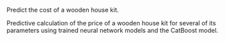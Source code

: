 Predict the cost of a wooden house kit.

Predictive calculation of the price of a wooden house kit for several of its parameters using trained neural network models and the CatBoost model.
